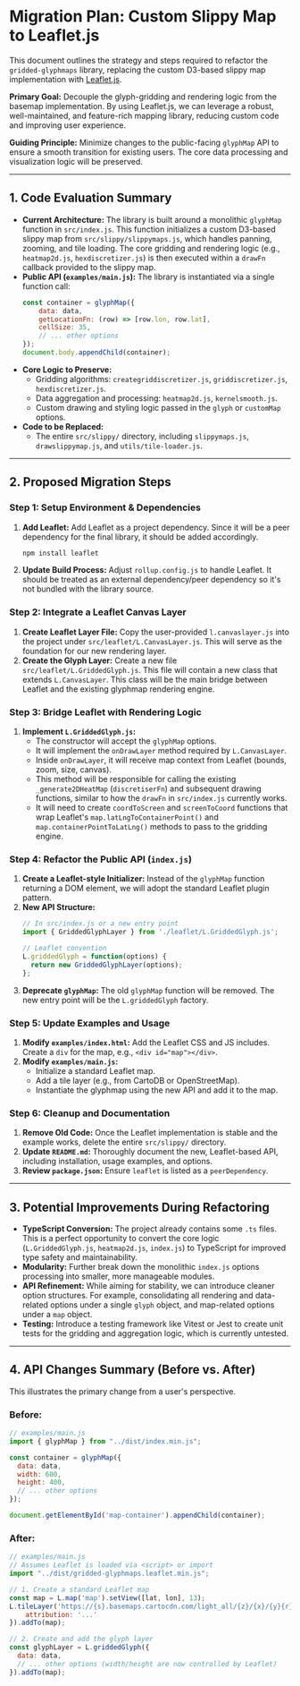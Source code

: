 # Migration Plan: Custom Slippy Map to Leaflet.js

This document outlines the strategy and steps required to refactor the `gridded-glyphmaps` library, replacing the custom D3-based slippy map implementation with [Leaflet.js](https://leafletjs.com/).

**Primary Goal:** Decouple the glyph-gridding and rendering logic from the basemap implementation. By using Leaflet.js, we can leverage a robust, well-maintained, and feature-rich mapping library, reducing custom code and improving user experience.

**Guiding Principle:** Minimize changes to the public-facing `glyphMap` API to ensure a smooth transition for existing users. The core data processing and visualization logic will be preserved.

---

## 1. Code Evaluation Summary

-   **Current Architecture:** The library is built around a monolithic `glyphMap` function in `src/index.js`. This function initializes a custom D3-based slippy map from `src/slippy/slippymaps.js`, which handles panning, zooming, and tile loading. The core gridding and rendering logic (e.g., `heatmap2d.js`, `hexdiscretizer.js`) is then executed within a `drawFn` callback provided to the slippy map.
-   **Public API (`examples/main.js`):** The library is instantiated via a single function call:
    ```javascript
    const container = glyphMap({
        data: data,
        getLocationFn: (row) => [row.lon, row.lat],
        cellSize: 35,
        // ... other options
    });
    document.body.appendChild(container);
    ```
-   **Core Logic to Preserve:**
    -   Gridding algorithms: `creategriddiscretizer.js`, `griddiscretizer.js`, `hexdiscretizer.js`.
    -   Data aggregation and processing: `heatmap2d.js`, `kernelsmooth.js`.
    -   Custom drawing and styling logic passed in the `glyph` or `customMap` options.
-   **Code to be Replaced:**
    -   The entire `src/slippy/` directory, including `slippymaps.js`, `drawslippymap.js`, and `utils/tile-loader.js`.

---

## 2. Proposed Migration Steps

### Step 1: Setup Environment & Dependencies

1.  **Add Leaflet:** Add Leaflet as a project dependency. Since it will be a peer dependency for the final library, it should be added accordingly.
    ```bash
    npm install leaflet
    ```
2.  **Update Build Process:** Adjust `rollup.config.js` to handle Leaflet. It should be treated as an external dependency/peer dependency so it's not bundled with the library source.

### Step 2: Integrate a Leaflet Canvas Layer

1.  **Create Leaflet Layer File:** Copy the user-provided `l.canvaslayer.js` into the project under `src/leaflet/L.CanvasLayer.js`. This will serve as the foundation for our new rendering layer.
2.  **Create the Glyph Layer:** Create a new file `src/leaflet/L.GriddedGlyph.js`. This file will contain a new class that extends `L.CanvasLayer`. This class will be the main bridge between Leaflet and the existing glyphmap rendering engine.

### Step 3: Bridge Leaflet with Rendering Logic

1.  **Implement `L.GriddedGlyph.js`:**
    -   The constructor will accept the `glyphMap` options.
    -   It will implement the `onDrawLayer` method required by `L.CanvasLayer`.
    -   Inside `onDrawLayer`, it will receive map context from Leaflet (bounds, zoom, size, canvas).
    -   This method will be responsible for calling the existing `_generate2DHeatMap` (`discretiserFn`) and subsequent drawing functions, similar to how the `drawFn` in `src/index.js` currently works.
    -   It will need to create `coordToScreen` and `screenToCoord` functions that wrap Leaflet's `map.latLngToContainerPoint()` and `map.containerPointToLatLng()` methods to pass to the gridding engine.

### Step 4: Refactor the Public API (`index.js`)

1.  **Create a Leaflet-style Initializer:** Instead of the `glyphMap` function returning a DOM element, we will adopt the standard Leaflet plugin pattern.
2.  **New API Structure:**
    ```javascript
    // In src/index.js or a new entry point
    import { GriddedGlyphLayer } from './leaflet/L.GriddedGlyph.js';

    // Leaflet convention
    L.griddedGlyph = function(options) {
      return new GriddedGlyphLayer(options);
    };
    ```
3.  **Deprecate `glyphMap`:** The old `glyphMap` function will be removed. The new entry point will be the `L.griddedGlyph` factory.

### Step 5: Update Examples and Usage

1.  **Modify `examples/index.html`:** Add the Leaflet CSS and JS includes. Create a `div` for the map, e.g., `<div id="map"></div>`.
2.  **Modify `examples/main.js`:**
    -   Initialize a standard Leaflet map.
    -   Add a tile layer (e.g., from CartoDB or OpenStreetMap).
    -   Instantiate the glyphmap using the new API and add it to the map.

### Step 6: Cleanup and Documentation

1.  **Remove Old Code:** Once the Leaflet implementation is stable and the example works, delete the entire `src/slippy/` directory.
2.  **Update `README.md`:** Thoroughly document the new, Leaflet-based API, including installation, usage examples, and options.
3.  **Review `package.json`:** Ensure `leaflet` is listed as a `peerDependency`.

---

## 3. Potential Improvements During Refactoring

-   **TypeScript Conversion:** The project already contains some `.ts` files. This is a perfect opportunity to convert the core logic (`L.GriddedGlyph.js`, `heatmap2d.js`, `index.js`) to TypeScript for improved type safety and maintainability.
-   **Modularity:** Further break down the monolithic `index.js` options processing into smaller, more manageable modules.
-   **API Refinement:** While aiming for stability, we can introduce cleaner option structures. For example, consolidating all rendering and data-related options under a single `glyph` object, and map-related options under a `map` object.
-   **Testing:** Introduce a testing framework like Vitest or Jest to create unit tests for the gridding and aggregation logic, which is currently untested.

---

## 4. API Changes Summary (Before vs. After)

This illustrates the primary change from a user's perspective.

### Before:

```javascript
// examples/main.js
import { glyphMap } from "../dist/index.min.js";

const container = glyphMap({
  data: data,
  width: 600,
  height: 400,
  // ... other options
});

document.getElementById('map-container').appendChild(container);
```

### After:

```javascript
// examples/main.js
// Assumes Leaflet is loaded via <script> or import
import "../dist/gridded-glyphmaps.leaflet.min.js";

// 1. Create a standard Leaflet map
const map = L.map('map').setView([lat, lon], 13);
L.tileLayer('https://{s}.basemaps.cartocdn.com/light_all/{z}/{x}/{y}{r}.png', {
	attribution: '...'
}).addTo(map);

// 2. Create and add the glyph layer
const glyphLayer = L.griddedGlyph({
  data: data,
  // ... other options (width/height are now controlled by Leaflet)
}).addTo(map);
```
